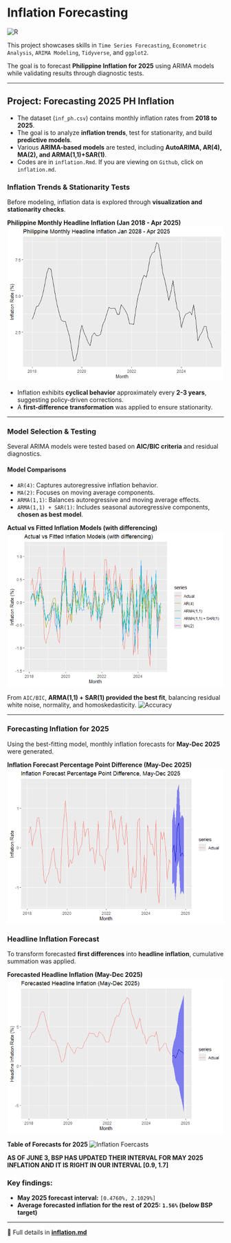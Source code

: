 # Inflation Forecasting  
![R](https://img.shields.io/badge/R-276DC3?style=for-the-badge&logo=r&logoColor=white)

This project showcases skills in `Time Series Forecasting`, `Econometric Analysis`, `ARIMA Modeling`, `Tidyverse`, and `ggplot2`.  

The goal is to forecast **Philippine Inflation for 2025** using ARIMA models while validating results through diagnostic tests.

---

## Project: Forecasting 2025 PH Inflation  
- The dataset (`inf_ph.csv`) contains monthly inflation rates from **2018 to 2025**.
- The goal is to analyze **inflation trends**, test for stationarity, and build **predictive models**.
- Various **ARIMA-based models** are tested, including **AutoARIMA, AR(4), MA(2), and ARMA(1,1)+SAR(1)**.
- Codes are in `inflation.Rmd`. If you are viewing on `Github`, click on `inflation.md`.

### Inflation Trends & Stationarity Tests  
Before modeling, inflation data is explored through **visualization and stationarity checks**.

**Philippine Monthly Headline Inflation (Jan 2018 - Apr 2025)**  
![Inflation Trend](inflation_files/figure-gfm/unnamed-chunk-3-1.png)<!-- -->

- Inflation exhibits **cyclical behavior** approximately every **2-3 years**, suggesting policy-driven corrections.  
- A **first-difference transformation** was applied to ensure stationarity.  

---

### Model Selection & Testing  
Several ARIMA models were tested based on **AIC/BIC criteria** and residual diagnostics.

#### **Model Comparisons**  
- `AR(4)`: Captures autoregressive inflation behavior.
- `MA(2)`: Focuses on moving average components.
- `ARMA(1,1)`: Balances autoregressive and moving average effects.
- `ARMA(1,1) + SAR(1)`: Includes seasonal autoregressive components, **chosen as best model**.

**Actual vs Fitted Inflation Models (with differencing)**  
![Model Comparison](inflation_files/figure-gfm/unnamed-chunk-13-1.png)<!-- -->

From `AIC/BIC`, **ARMA(1,1) + SAR(1) provided the best fit**, balancing residual white noise, normality, and homoskedasticity.
![Accuracy](https://lh3.googleusercontent.com/pw/AP1GczOCPLNycpMJFZHTJUpkRtJfEjbPqO86yns4TTEgI9J6AFV7qLbt4L11zkBqhC9ZIRzrqb7QvQjPXCq2ar7ZeVpNUumKI_FFG2Tm8q5JG1UUBoNKkA-M2Oci0qa451mVgcwqgjD-MkXnR2aUCcLB_k2w=w1817-h703-s-no-gm?authuser=0)

---

### Forecasting Inflation for 2025  
Using the best-fitting model, monthly inflation forecasts for **May-Dec 2025** were generated.

**Inflation Forecast Percentage Point Difference (May-Dec 2025)**  
![Forecast Difference](inflation_files/figure-gfm/unnamed-chunk-15-1.png)<!-- -->

### Headline Inflation Forecast  
To transform forecasted **first differences** into **headline inflation**, cumulative summation was applied.

**Forecasted Headline Inflation (May-Dec 2025)**  
![Headline Forecast](inflation_files/figure-gfm/unnamed-chunk-16-1.png)<!-- -->

**Table of Forecasts for 2025**
![Inflation Foercasts](https://lh3.googleusercontent.com/pw/AP1GczN_sOjFLAtQOZiikSnoI0-jW1S1wWbmm3wJELipiVUAUJnjMDZPkFyPq7CwJrz5IDVVXHQ9aN0_ovyc1llLpDB9bSURZN1_98vvUf0uI6wfXg4UzM_dNCnVg7njpQHWrhid5RoNz0olKQ0L5k1ucXRo=w1156-h832-s-no-gm?authuser=0)

**AS OF JUNE 3, BSP HAS UPDATED THEIR INTERVAL FOR MAY 2025 INFLATION AND IT IS RIGHT IN OUR INTERVAL [0.9, 1.7]**
### Key findings:
- **May 2025 forecast interval:** `[0.4760%, 2.1029%]`
- **Average forecasted inflation for the rest of 2025:** **`1.56%` (below BSP target)**
---

🚀 Full details in **[inflation.md](inflation.md)**
